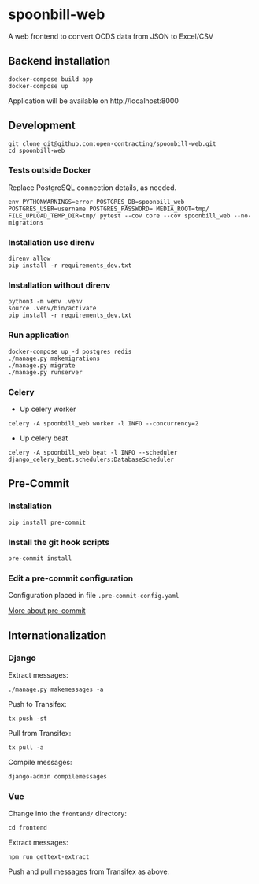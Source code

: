 # spoonbill-web
A web frontend to convert OCDS data from JSON to Excel/CSV

## Backend installation

```shell
docker-compose build app
docker-compose up
```

Application will be available on http://localhost:8000


## Development

```shell
git clone git@github.com:open-contracting/spoonbill-web.git
cd spoonbill-web
```

### Tests outside Docker

Replace PostgreSQL connection details, as needed.

```shell
env PYTHONWARNINGS=error POSTGRES_DB=spoonbill_web POSTGRES_USER=username POSTGRES_PASSWORD= MEDIA_ROOT=tmp/ FILE_UPLOAD_TEMP_DIR=tmp/ pytest --cov core --cov spoonbill_web --no-migrations
```

### Installation use direnv

```shell
direnv allow
pip install -r requirements_dev.txt
```

### Installation without direnv

```shell
python3 -m venv .venv
source .venv/bin/activate
pip install -r requirements_dev.txt
```

### Run application

```shell
docker-compose up -d postgres redis
./manage.py makemigrations
./manage.py migrate
./manage.py runserver
```

### Celery

* Up celery worker

```shell
celery -A spoonbill_web worker -l INFO --concurrency=2
```

* Up celery beat
```shell
celery -A spoonbill_web beat -l INFO --scheduler django_celery_beat.schedulers:DatabaseScheduler
```

## Pre-Commit

### Installation

```shell
pip install pre-commit
```

### Install the git hook scripts

```shell
pre-commit install
```

### Edit a pre-commit configuration

Configuration placed in file `.pre-commit-config.yaml`

[More about pre-commit](https://pre-commit.com/)


## Internationalization

### Django

Extract messages:

```shell
./manage.py makemessages -a
```

Push to Transifex:

```shell
tx push -st
```

Pull from Transifex:

```shell
tx pull -a
```

Compile messages:

```shell
django-admin compilemessages
```

### Vue

Change into the `frontend/` directory:

```shell
cd frontend
```

Extract messages:

```shell
npm run gettext-extract
```

Push and pull messages from Transifex as above.
